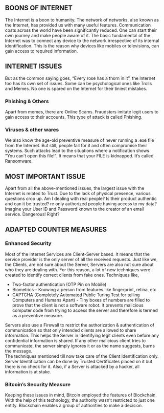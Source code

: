 ## **BOONS OF INTERNET**
The Internet is a boon to humanity. The network of networks, also known as the Internet, has provided us with many useful features. Communication costs across the world have been significantly reduced. One can start their own journey and make people aware of it. The basic fundamental of the Internet was to connect any device to the network irrespective of its internal identification. This is the reason why devices like mobiles or televisions, can gain access to required information.
## **INTERNET ISSUES**
But as the common saying goes, “Every rose has a thorn in it”, the Internet too has its own set of issues. Some can be psychological ones like Trolls and Memes. No one is spared on the Internet for their tiniest mistakes.
### **Phishing & Others** 
Apart from memes, there are Online Scams. Fraudsters imitate legit users to gain access to their accounts. This type of attack is called Phishing.
### **Viruses & other wares** 
We also know the age-old preventive measure of never running a .exe file from the Internet. But still, people fall for it and often compromise their systems. Such attacks lead to the situations where a notification shows "You can't open this file!". It means that your FILE is kidnapped. It’s called Ransomware.
## **MOST IMPORTANT ISSUE**
Apart from all the above-mentioned issues, the largest issue with the Internet is related to Trust. Due to the lack of physical presence, various questions crop up. Am I dealing with real people? Is their product authentic and can it be trusted? re only authorized people having access to my data? Imagine your User ID and Password known to the creator of an email service.  Dangerous! Right?
## **ADAPTED COUNTER MEASURES**
### **Enhanced Security**
Most of the Internet Services are Client-Server based. It means that the service provider is the only server of all the received requests. Just like we, the Clients, are not sure about the Server, Servers are also not sure about who they are dealing with. For this reason, a lot of new techniques were created to identify correct clients from fake ones. Techniques like,
* Two-factor authentication (OTP Pin on Mobile)
* Biometrics - Knowing a person from features like fingerprint, retina, etc.
* CAPTCHA (Completely Automated Public Turing Test for telling Computers and Humans Apart) - Tiny boxes of numbers are filled to prove that the client is not a software robot. It prevents malicious computer code from trying to access the server and therefore is termed as a preventive measure.   

Servers also use a Firewall to restrict the authorization & authentication of communication so that only intended clients are allowed to share information. This helps the Server in identifying legit clients even before any confidential information is shared. If any other malicious client tries to communicate, the server simply ignores it or as the name suggests, burns the message.  
The techniques mentioned till now take care of the Client Identification only. Server Identification can be done by Trusted Certificates placed on it but there is no check for it. Also, if a Server is attacked by a hacker, all information is at stake.
### **Bitcoin’s Security Measure** 
Keeping these issues in mind, Bitcoin employed the features of Blockchain. With the help of this technology, the authority wasn’t restricted to just one entity. Blockchain enables a group of authorities to make a decision. 